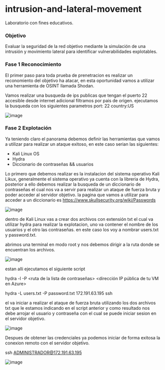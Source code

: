 # intrusion-and-lateral-movement
Laboratorio con fines educativos.

### Objetivo
Evaluar la seguridad de la red objetivo mediante la simulación de una intrusión y movimiento lateral para identificar vulnerabilidades explotables.

### Fase 1 Reconocimiento

El primer paso para toda prueba de prenetracion es realizar un reconomiento del objetivo ha atacar, en esta oportunidad vamos a utilizar una herramienta de OSINT
llamada Shodan.

Vamos realizar una busqueda de ips publicas que tengan el puerto 22 accesible desde internet adicional filtramos por pais de origen. ejecutamos la busqueda con los siguientes parametros
port: 22 country:US

![image](https://github.com/user-attachments/assets/704c1d08-8019-4a42-b523-8f4a207948d5)


### Fase 2 Explotación 

Ya teniendo claro el panorama debemos definir las herramientas que vamos a utilizar para realizar un ataque exitoso, en este caso serian las siguientes: 

- Kali Linux OS 
- Hydra
- Diccionario de contraseñas && usuarios

Lo primero que debemos realizar es la instalacion del sistema operativo Kali Likux, generalmente el sistema operativo ya cuenta con la libreria de Hydra, posterior a ello debemos realizar la busqueda de un diccionario de contraseñas el cual nos va a servir para realizar un ataque de fuerza bruta y poder acceder  al servidor objetivo. la pagina que vamos a utilizar para acceder a un diccionario es https://www.skullsecurity.org/wiki/Passwords

![image](https://github.com/user-attachments/assets/54c3c958-4e2e-4dda-94cf-92ea67ca95db)


dentro de Kali Linux vas a crear dos archivos con extensión txt el cual va utilizar hydra para realizar la explotacion, uno va contener el nombre de los usuarios y el otro las contraseñas. en este caso los voy a nombrar users.txt y password.txt.

abrimos una terminal en modo root y nos debemos dirigir a la ruta donde se encuentran los archivos.

![image](https://github.com/user-attachments/assets/f40aa93e-ce16-4515-946d-af6db9b34a94)


estan alli ejecutamos el siguiente script 

hydra -l <nombre de usuario> -P <ruta de la lista de contraseñas> <dirección IP pública de tu VM en Azure> <protocolo>

hydra -L users.txt -P password.txt 172.191.63.195 ssh


el va iniciar a realizar el ataque de fuerza bruta utilizando los dos archivos txt que le estamos indicando en el script anterior y como resultado nos debe arrojar el usuario y contraseña con el cual se puede iniciar sesion en el servidor objetivo.

![image](https://github.com/user-attachments/assets/4e1a0876-435b-494a-aa4d-1ddb2322e9e0)


Despues de obtener las credenciales ya podemos iniciar de forma exitosa la conexion remoto con el servidor objetivo.

ssh ADMINISTRADOR@172.191.63.195

![image](https://github.com/user-attachments/assets/95bbefd6-8b00-491f-8a0c-c2df65f4689f)





